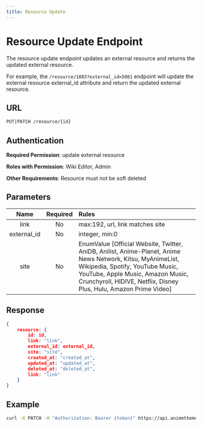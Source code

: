 ```yaml
---
title: Resource Update
---
```


# Resource Update Endpoint

The resource update endpoint updates an external resource and returns the updated external resource.

For example, the `/resource/1083?external_id=5081` endpoint will update the external resource external_id attribute and return the updated external resource.

## URL

```sh
PUT|PATCH /resource/{id}
```

## Authentication

**Required Permission**: update external resource

**Roles with Permission**: Wiki Editor, Admin

**Other Requirements**: Resource must not be soft deleted

## Parameters

| Name        | Required | Rules                                                                                                                  |
| :---------: | :------: | :--------------------------------------------------------------------------------------------------------------------- |
| link        | No       | max:192, url, link matches site                                                                                        |
| external_id | No       | integer, min:0                                                                                                         |
| site        | No       | EnumValue [Official Website, Twitter, AniDB, Anilist, Anime-Planet, Anime News Network, Kitsu, MyAnimeList, Wikipedia, Spotify, YouTube Music, YouTube, Apple Music, Amazon Music, Crunchyroll, HIDIVE, Netflix, Disney Plus, Hulu, Amazon Prime Video] |

## Response

```json
{
    resource: {
        id: id,
        link: "link",
        external_id: external_id,
        site: "site",
        created_at: "created_at",
        updated_at: "updated_at",
        deleted_at: "deleted_at",
        link: "link"
    }
}
```

## Example

```bash
curl -X PATCH -H "Authorization: Bearer {token}" https://api.animethemes.moe/resource/1083
```
